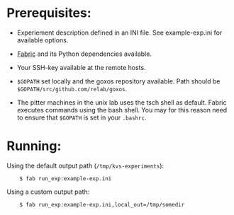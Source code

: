 Prerequisites:
==============

 - Experiement description defined in an INI file. See example-exp.ini
   for available options. 

 - [Fabric](http://fabfile.org/) and its Python dependencies available.

 - Your SSH-key available at the remote hosts.

 - `$GOPATH` set locally and the goxos repository available. Path should be
   `$GOPATH/src/github.com/relab/goxos`. 

 - The pitter machines in the unix lab uses the tsch shell as default. Fabric
   executes commands using the bash shell. You may for this reason need to
   ensure that `$GOPATH` is set in your `.bashrc`.


Running:
========

Using the default output path (`/tmp/kvs-experiments`):

```
    $ fab run_exp:example-exp.ini
```

Using a custom output path:
	
```
	$ fab run_exp:example-exp.ini,local_out=/tmp/somedir
```
